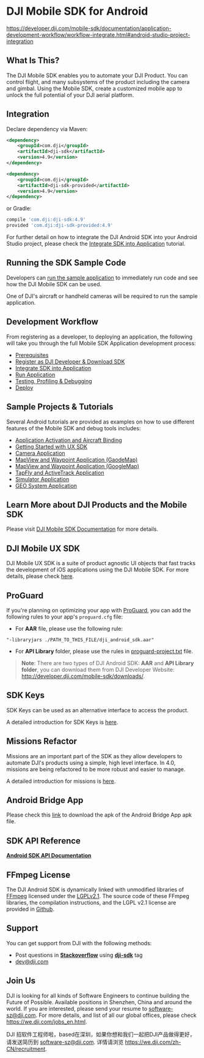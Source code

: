 # DJI Mobile SDK for Android
https://developer.dji.com/mobile-sdk/documentation/application-development-workflow/workflow-integrate.html#android-studio-project-integration

## What Is This?

The DJI Mobile SDK enables you to automate your DJI Product. You can control flight, and many subsystems of the product including the camera and gimbal. Using the Mobile SDK, create a customized mobile app to unlock the full potential of your DJI aerial platform.

## Integration

Declare dependency via Maven:

~~~xml
<dependency>
    <groupId>com.dji</groupId>
    <artifactId>dji-sdk</artifactId>
    <version>4.9</version>
</dependency>

<dependency>
    <groupId>com.dji</groupId>
    <artifactId>dji-sdk-provided</artifactId>
    <version>4.9</version>
</dependency>
~~~

or Gradle:

~~~groovy
compile 'com.dji:dji-sdk:4.9'
provided 'com.dji:dji-sdk-provided:4.9'
~~~

For further detail on how to integrate the DJI Android SDK into your Android Studio project, please check the [Integrate SDK into Application](http://developer.dji.com/mobile-sdk/documentation/application-development-workflow/workflow-integrate.html#import-maven-dependency) tutorial.

## Running the SDK Sample Code

Developers can [run the sample application](https://developer.dji.com/mobile-sdk/documentation/quick-start/index.html#android-sample-app) to immediately run code and see how the DJI Mobile SDK can be used.

One of DJI's aircraft or handheld cameras will be required to run the sample application.

## Development Workflow 

From registering as a developer, to deploying an application, the following will take you through the full Mobile SDK Application development process:

- [Prerequisites](https://developer.dji.com/mobile-sdk/documentation/application-development-workflow/workflow-prerequisits.html)
- [Register as DJI Developer & Download SDK](https://developer.dji.com/mobile-sdk/documentation/application-development-workflow/workflow-register.html)
- [Integrate SDK into Application](https://developer.dji.com/mobile-sdk/documentation/application-development-workflow/workflow-integrate.html)
- [Run Application](https://developer.dji.com/mobile-sdk/documentation/application-development-workflow/workflow-run.html)
- [Testing, Profiling & Debugging](https://developer.dji.com/mobile-sdk/documentation/application-development-workflow/workflow-testing.html)
- [Deploy](https://developer.dji.com/mobile-sdk/documentation/application-development-workflow/workflow-deploy.html)

## Sample Projects & Tutorials

Several Android tutorials are provided as examples on how to use different features of the Mobile SDK and debug tools includes:

- [Application Activation and Aircraft Binding](http://developer.dji.com/mobile-sdk/documentation/android-tutorials/ActivationAndBinding.html)
- [Getting Started with UX SDK](http://developer.dji.com/mobile-sdk/documentation/android-tutorials/UXSDKDemo.html)
- [Camera Application](https://developer.dji.com/mobile-sdk/documentation/android-tutorials/FPVDemo.html)
- [MapView and Waypoint Application (GaodeMap)](https://developer.dji.com/mobile-sdk/documentation/android-tutorials/GSDemo-Gaode-Map.html)
- [MapView and Waypoint Application (GoogleMap)](https://developer.dji.com/mobile-sdk/documentation/android-tutorials/GSDemo-Google-Map.html)
- [TapFly and ActiveTrack Application](https://developer.dji.com/mobile-sdk/documentation/android-tutorials/P4MissionsDemo.html)
- [Simulator Application](http://developer.dji.com/mobile-sdk/documentation/android-tutorials/SimulatorDemo.html)
- [GEO System Application](http://developer.dji.com/mobile-sdk/documentation/android-tutorials/GEODemo.html)

## Learn More about DJI Products and the Mobile SDK

Please visit [DJI Mobile SDK Documentation](https://developer.dji.com/mobile-sdk/documentation/introduction/index.html) for more details.

## DJI Mobile UX SDK

DJI Mobile UX SDK is a suite of product agnostic UI objects that fast tracks the development of iOS applications using the DJI Mobile SDK. For more details, please check [here](https://github.com/dji-sdk/Mobile-UXSDK-Android).

## ProGuard

If you're planning on optimizing your app with [ProGuard](https://developer.android.com/studio/build/shrink-code.html), you can add the following rules to your app's `proguard.cfg` file:

- For **AAR** file, please use the following rule:

~~~
"-libraryjars ./PATH_TO_THIS_FILE/dji_android_sdk.aar"
~~~

- For **API Library** folder, please use the rules in [proguard-project.txt](./proguard-project.txt) file. 

> **Note**: There are two types of DJI Android SDK: **AAR** and **API Library folder**, you can download them from DJI Developer Website: <http://developer.dji.com/mobile-sdk/downloads/>.

## SDK Keys

SDK Keys can be used as an alternative interface to access the product.

A detailed introduction for SDK Keys is [here](./docs/README-KeyedInterface.md).

## Missions Refactor

Missions are an important part of the SDK as they allow developers to automate DJI's products using a simple, high level interface. In 4.0, missions are being refactored to be more robust and easier to manage.

A detailed introduction for missions is [here](./docs/README-Mission.md).

## Android Bridge App

Please check this [link](https://github.com/dji-sdk/Android-Bridge-App) to download the apk of the Android Bridge App apk file.

## SDK API Reference

[**Android SDK API Documentation**](http://developer.dji.com/api-reference/android-api/index.html)

## FFmpeg License

The DJI Android SDK is dynamically linked with unmodified libraries of <a href=http://ffmpeg.org>FFmpeg</a> licensed under the <a href=http://www.gnu.org/licenses/old-licenses/lgpl-2.1.html>LGPLv2.1</a>. The source code of these FFmpeg libraries, the compilation instructions, and the LGPL v2.1 license are provided in [Github](https://github.com/dji-sdk/FFmpeg).

## Support

You can get support from DJI with the following methods:

- Post questions in [**Stackoverflow**](http://stackoverflow.com) using [**dji-sdk**](http://stackoverflow.com/questions/tagged/dji-sdk) tag
- dev@dji.com


## Join Us

DJI is looking for all kinds of Software Engineers to continue building the Future of Possible. Available positions in Shenzhen, China and around the world. If you are interested, please send your resume to <software-sz@dji.com>. For more details, and list of all our global offices, please check <https://we.dji.com/jobs_en.html>.

DJI 招软件工程师啦，based在深圳，如果你想和我们一起把DJI产品做得更好，请发送简历到 <software-sz@dji.com>.  详情请浏览 <https://we.dji.com/zh-CN/recruitment>.
